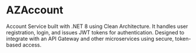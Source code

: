 # AZAccount
Account Service built with .NET 8 using Clean Architecture. It handles user registration, login, and issues JWT tokens for authentication. Designed to integrate with an API Gateway and other microservices using secure, token-based access.
